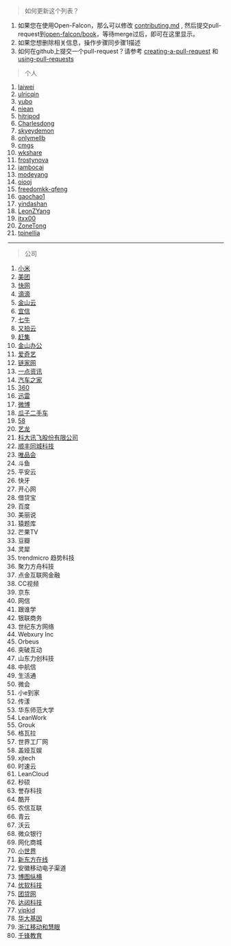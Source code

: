 > 如何更新这个列表？

1. 如果您在使用Open-Falcon，那么可以修改 [contributing.md](https://github.com/open-falcon/book/blob/master/zh/contributing.md) , 然后提交pull-request到[open-falcon/book](https://github.com/open-falcon/book)，等待merge过后，即可在这里显示。
2. 如果您想删除相关信息，操作步骤同步骤1描述
3. 如何在github上提交一个pull-request？请参考 [creating-a-pull-request](https://help.github.com/articles/creating-a-pull-request/) 和  [using-pull-requests](https://help.github.com/articles/using-pull-requests/)

> 个人

1. [laiwei](https://github.com/laiwei)
1. [ulricqin](https://github.com/ulricqin)
1. [yubo](https://github.com/yubo)
1. [niean](https://github.com/niean)
1. [hitripod](https://github.com/hitripod)
1. [Charlesdong](https://github.com/Charlesdong)
1. [skyeydemon](https://github.com/skyeydemon)
1. [onlymellb](https://github.com/onlymellb)
1. [cmgs](https://github.com/cmgs)
1. [wkshare](https://github.com/wkshare)
1. [frostynova](https://github.com/frostynova)
1. [iambocai](https://github.com/iambocai)
1. [modeyang](https://github.com/modeyang)
1. [oiooj](https://github.com/oiooj)
1. [freedomkk-qfeng](https://github.com/freedomkk-qfeng)
1. [gaochao1](https://github.com/gaochao1)
1. [yindashan](https://github.com/yindashan)
1. [LeonZYang](https://github.com/LeonZYang)
1. [itxx00](https://github.com/itxx00)
1. [ZoneTong](https://github.com/ZoneTong)
1. [tpinellia](https://github.com/tpinellia)

----

> 公司

1. [小米](http://mi.com)
1. [美团](http://meituan.com)
1. [快网](http://fastweb.com.cn)
1. [滴滴](http://didichuxing.com)
1. [金山云](http://www.ksyun.com)
1. [宜信](http://www.creditease.cn)
1. [七牛](http://www.qiniu.com)
1. [又拍云](https://www.upyun.com)
1. [赶集](http://www.ganji.com)
1. [金山办公](http://www.wps.cn)
1. [爱奇艺](http://iqiyi.com)
1. [链家网](http://www.lianjia.com)
1. [一点资讯](http://yidianzixun.com)
1. [汽车之家](http://autohome.com.cn)
1. [360](http://360.com)
1. [迅雷](http://xunlei.com)
1. [微博](http://weibo.com)
1. [瓜子二手车](https://www.guazi.com)
1. [58](http://www.58.com)
1. [艺龙](http://www.elong.com)
1. [科大讯飞股份有限公司](http://www.iflytek.com)
1. [顺丰同城科技](http://www.sf-express.com)
1. [唯品会](http://vip.com)
1. 斗鱼
1. 平安云
1. 快牙
1. 开心网
1. 借贷宝
1. 百度
1. 美丽说
1. 猿题库
1. 芒果TV
1. 豆瓣
1. 灵犀
1. trendmicro 趋势科技
1. 聚力方舟科技
1. 点金互联网金融
1. CC视频
1. 京东
1. 网信
1. 跟谁学
1. 银联商务
1. 世纪东方网络
1. Webxury Inc
1. Orbeus
1. 突破互动
1. 山东力创科技
1. 中航信
1. 生活通
1. 微会
1. 小e到家
1. 传漾
1. 华东师范大学
1. LeanWork
1. Grouk
1. 格瓦拉
1. 世界工厂网
1. 盖娅互娱
1. xjtech
1. 时速云
1. LeanCloud
1. 秒硕
1. 誉存科技
1. 酷开
1. 农信互联
1. 青云
1. 沃云
1. 微众银行
1. 网化商城
1. [小世界](http://lil.world/)
1. [新东方在线](http://koolearn.com)
1. 安徽移动电子渠道
1. [博图纵横](http://www.wsp360.org)
1. [优软科技](http://www.usoftchina.com)
1. [团贷网](https://www.tuandai.com)
1. [达闼科技](http://www.cloudminds.com)
1. [vipkid](https://www.vipkid.com.cn/)
1. [华大基因](http://www.genomics.cn)
1. [浙江移动和慧眼](http://www.hehuiyan.com)
1. [千锋教育](http://www.qfedu.com/)
